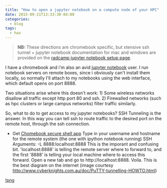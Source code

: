 ```yaml
---
title: "How to open a jupyter notebook on a compute node of your HPC"
date: 2015-09-21T13:33:30-04:00
categories:
  - blog
tags:
  - hax
---
```

> **NB:** These directions are chromebook specific, but xtensive ssh tunnel +
jupyter notebook documentation for mac and windows are provided on the [radcamp
jupyter notebook setup page](https://radcamp.github.io/AF-Biota/Jupyter_Notebook_Setup.html).

I have a chromebook and i'm also an avid [jupyter notebook](https://jupyter.org/)
user. I run notebook servers on remote boxes, since i obviously can't install
them locally, so normally I'll attach to my notebooks using the web interface,
which default opens on port 8888.

Two situations arise where this doesn't work: 1) Some wireless networks
disallow all traffic except http port 80 and ssh. 2) Firewalled networks (such
as hpc clusters or large campus networks) filter traffic similarly.

So, what to do to get access to my jupyter notebooks? SSH Tunneling is the
answer. In this way you can tell ssh to route traffic to the desired port on
the remote host, through the ssh connection.

* Get [Chomebook secure shell app](https://chrome.google.com/webstore/detail/secure-shell/pnhechapfaindjhompbnflcldabbghjo?hl=en)
Type in your username and hostname for the remote system (the one with ipython notebook running)
SSH Arguments: -L 8888:localhost:8888
This is the imporant and confusing bit. 'localhost:8888' is telling the remote server where to forward to, and the first '8888' is telling your local machine where to access this forward.
Open a new tab and go to http://localhost:8888. Voila.
This is the best diagram on the internet (image courtesy http://www.cyberknights.com.au/doc/PuTTY-tunnelling-HOWTO.html)

[!png](/assets/images/tunnel-concept-diagram.png)
